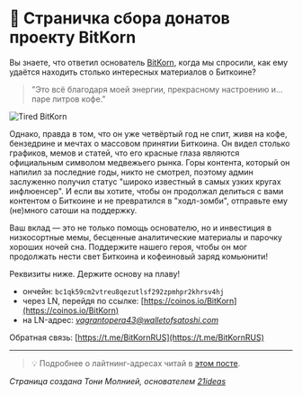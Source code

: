 # 🍩 Страничка сбора донатов проекту BitKorn

Вы знаете, что ответил основатель [BitKorn](https://www.youtube.com/@BitKorn), когда мы спросили, как ему удаётся находить столько интересных материалов о Биткоине?  

> "Это всё благодаря моей энергии, прекрасному настроению и... паре литров кофе."  

![Tired BitKorn](https://i.nostr.build/PL5acvW9ixGVocPK.jpg)

Однако, правда в том, что он уже четвёртый год не спит, живя на кофе, бензедрине и мечтах о массовом принятии Биткоина. Он видел столько графиков, мемов и статей, что его красные глаза являются официальным символом медвежьего рынка. Горы контента, который он напилил за последние годы, никто не смотрел, поэтому админ заслуженно получил статус "широко известный в самых узких кругах инфлюенсер". И если вы хотите, чтобы он продолжал делиться с вами контентом о Биткоине и не превратился в "ходл-зомби", отправьте ему (не)много сатоши на поддержку.  

Ваш вклад — это не только помощь основателю, но и инвестиция в низкосортные мемы, бесценные аналитические материалы и парочку хороших ночей сна. Поддержите нашего героя, чтобы он мог продолжать нести свет Биткоина и кофеиновый заряд комьюнити!  

Реквизиты ниже. Держите основу на плаву!

* ончейн: `bc1qk59cm2vtreu8qezutlsf292zpmhpr2khrsv4hj`
* через LN, перейдя по ссылке: [https://coinos.io/BitKorn](https://coinos.io/BitKorn)
* на LN-адрес: *vagrantopera43@walletofsatoshi.com*

Обратная связь:  [https://t.me/BitKornRUS](https://t.me/BitKornRUS)

***

> 💡 Подробнее о лайтнинг-адресах читай в [этом посте](https://21ideas.org/lajtning-adresa/).

*Страница создана Тони Молнией, основателем [21ideas](https://21ideas.org/)*
